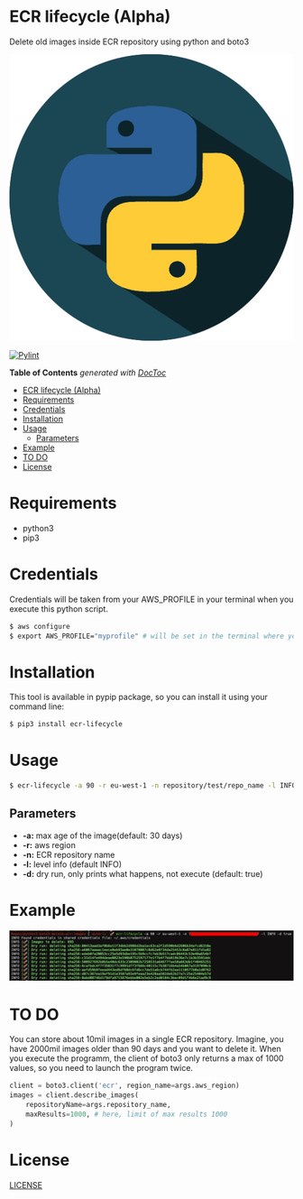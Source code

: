 # ECR lifecycle (Alpha)

Delete old images inside ECR repository using python and boto3

![python-logo](./img/python-logo.png)

[![Pylint](https://github.com/nanih98/python3-boto3-delete-ecr-images/actions/workflows/publish-to-test-pypi.yml/badge.svg)](https://github.com/nanih98/python3-boto3-delete-ecr-images/actions/workflows/publish-to-test-pypi.yml)


<!-- START doctoc generated TOC please keep comment here to allow auto update -->
<!-- DON'T EDIT THIS SECTION, INSTEAD RE-RUN doctoc TO UPDATE -->
**Table of Contents**  *generated with [DocToc](https://github.com/thlorenz/doctoc)*

- [ECR lifecycle (Alpha)](#ecr-lifecycle-alpha)
- [Requirements](#requirements)
- [Credentials](#credentials)
- [Installation](#installation)
- [Usage](#usage)
  - [Parameters](#parameters)
- [Example](#example)
- [TO DO](#to-do)
- [License](#license)

<!-- END doctoc generated TOC please keep comment here to allow auto update -->
# Requirements

* python3
* pip3

# Credentials

Credentials will be taken from your AWS_PROFILE in your terminal when you execute this python script.

```bash
$ aws configure
$ export AWS_PROFILE="myprofile" # will be set in the terminal where you'll execute the python script
```

# Installation

This tool is available in pypip package, so you can install it using your command line:

```bash
$ pip3 install ecr-lifecycle
```

# Usage

```sh
$ ecr-lifecycle -a 90 -r eu-west-1 -n repository/test/repo_name -l INFO -d true
```

## Parameters

* **-a:** max age of the image(default: 30 days)
* **-r:** aws region
* **-n:** ECR repository name
* **-l:** level info (default INFO)
* **-d:** dry run, only prints what happens, not execute (default: true)

# Example

![example](./img/example.png)

# TO DO

You can store about 10mil images in a single ECR repository. Imagine, you have 2000mil images older than 90 days and you want to delete it. When you execute the programm, the client of boto3 only returns a max of 1000 values, so you need to launch the program twice. 

```python
client = boto3.client('ecr', region_name=args.aws_region)
images = client.describe_images(
    repositoryName=args.repository_name,
    maxResults=1000, # here, limit of max results 1000
)
```


# License

[LICENSE](./LICENSE)